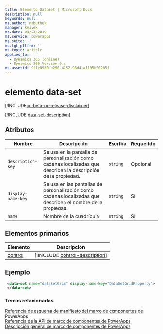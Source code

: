 ```yaml
---
title: Elemento DataSet | Microsoft Docs
description: null
keywords: null
ms.author: nabuthuk
manager: kvivek
ms.date: 04/23/2019
ms.service: powerapps
ms.suite: ''
ms.tgt_pltfrm: ''
ms.topic: article
applies_to:
  - Dynamics 365 (online)
  - Dynamics 365 Version 9.x
ms.assetid: 9ffe8930-b290-4252-98d4-a1195b00205f
---
```


# <a name="data-set-element"></a>elemento data-set

[!INCLUDE[cc-beta-prerelease-disclaimer](../../../includes/cc-beta-prerelease-disclaimer.md)]

[!INCLUDE [data-set-description](includes/data-set-description.md)]

## <a name="attributes"></a>Atributos

|Nombre|Descripción|Escriba|Requerido|
|--|--|--|--|
|`description-key`|Se usa en la pantalla de personalización como cadenas localizadas que describen la descripción de la propiedad.|`string`|Opcional|
|`display-name-key`|Se usa en las pantallas de personalización como cadenas localizadas que describen el nombre de la propiedad.|`string`|Sí|
|`name`|Nombre de la cuadrícula|`string`|Sí|

## <a name="parent-elements"></a>Elementos primarios

|Elemento|Descripción|
|--|--|
|[control](control.md)|[!INCLUDE [control-description](includes/control-description.md)]|

## <a name="example"></a>Ejemplo

```xml
 <data-set name="dataSetGrid" display-name-key="DataSetGridProperty">
 </data-set>
```

### <a name="related-topics"></a>Temas relacionados

[Referencia de esquema de manifiesto del marco de componentes de PowerApps](index.md)<br/>
[Referencia de la API de marco de componentes de PowerApps](../reference/index.md)<br/>
[Descripción general de marco de componentes de PowerApps](../overview.md)